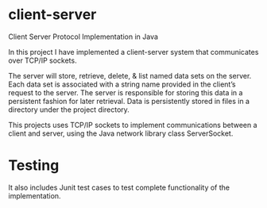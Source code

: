 # client-server
Client Server Protocol Implementation in Java


In this project I have implemented a client-server system that communicates over TCP/IP sockets. 

The server will store, retrieve, delete, & list named data sets on the server. Each data set is associated with a string name provided in the client’s request to the server. The server is responsible for storing this data in a persistent fashion for later retrieval. Data is persistently stored in files in a directory under the project directory.

This projects uses TCP/IP sockets to implement communications between a client and server, using the Java network library class ServerSocket.

# Testing

It also includes Junit test cases to test complete functionality of the implementation.
